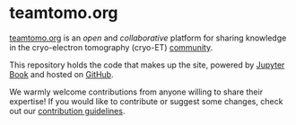 # teamtomo.org

[teamtomo.org](https://teamtomo.org) is an *open* and *collaborative* platform for sharing knowledge in the cryo-electron tomography (cryo-ET) [community](https://twitter.com/hashtag/teamtomo).

This repository holds the code that makes up the site, powered by [Jupyter Book](https://jupyterbook.org/intro.html) and hosted on [GitHub](https://github.com/teamtomo/teamtomo.github.io).

We warmly welcome contributions from anyone willing to share their expertise! If you would like to contribute or suggest some changes, check out our [contribution guidelines](teamtomo/contributing/index.md).
